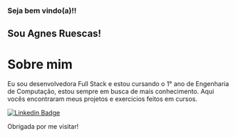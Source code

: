 ### Seja bem vindo(a)!!

## Sou Agnes Ruescas!

# Sobre mim 
Eu sou  desenvolvedora Full Stack e estou cursando o 1° ano de Engenharia de Computação, estou sempre em busca de mais conhecimento. Aqui vocês encontraram meus projetos e exercicios feitos em cursos. 

[![Linkedin Badge](https://img.shields.io/badge/-LinkedIn-blue?style=flat-square&logo=Linkedin&logoColor=white&link=https://www.linkedin.com/in/agnesruescas/)](https://www.linkedin.com/in/agnesruescas/)

Obrigada por me visitar!
